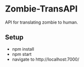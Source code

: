 # Zombie-TransAPI
API for translating zombie to human.

## Setup
- npm install
- npm start
- navigate to http://localhost:7000/
